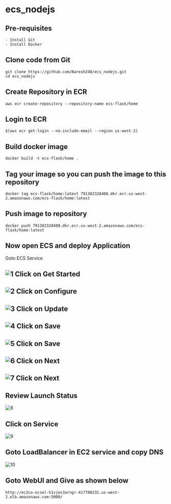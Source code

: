 # ecs_nodejs

Pre-requisites
--------
    - Install Git
    - Install Docker
    
Clone code from Git
-----
    git clone https://github.com/Naresh240/ecs_nodejs.git
    cd ecs_nodejs
    
Create Repository in ECR 
----------
    aws ecr create-repository --repository-name ecs-flask/home
    
Login to ECR
-------
    $(aws ecr get-login --no-include-email --region us-west-2)
    
Build docker image
------
    docker build -t ecs-flask/home .
    
Tag your image so you can push the image to this repository
-----------
    docker tag ecs-flask/home:latest 791382328408.dkr.ecr.us-west-2.amazonaws.com/ecs-flask/home:latest
   
Push image to repository
------------
    docker push 791382328408.dkr.ecr.us-west-2.amazonaws.com/ecs-flask/home:latest
    
Now open ECS and deploy Application
------------
Goto ECS Service

![1](https://user-images.githubusercontent.com/58024415/82076932-2da5ff80-96fc-11ea-90d1-2868e91a877e.png)
Click on Get Started
-------
![2](https://user-images.githubusercontent.com/58024415/82077397-f8e67800-96fc-11ea-86e7-4d5e37a3aaa9.png)
Click on Configure
-------
![3](https://user-images.githubusercontent.com/58024415/82077424-06036700-96fd-11ea-85ea-b64dd67f0c46.png)
Click on Update
----
![4](https://user-images.githubusercontent.com/58024415/82077443-14518300-96fd-11ea-8dfb-c540a8c0e9e0.png)
Click on Save
------
![5](https://user-images.githubusercontent.com/58024415/82077454-17e50a00-96fd-11ea-908d-2326935b0198.png)
Click on Save
------
![6](https://user-images.githubusercontent.com/58024415/82077458-1b789100-96fd-11ea-9bbd-a245c2ca4ea3.png)
Click on Next
------
![7](https://user-images.githubusercontent.com/58024415/82077465-1ddaeb00-96fd-11ea-9380-e640d8201772.png)
Click on Next
------

Review Launch Status
------

![8](https://user-images.githubusercontent.com/58024415/82077469-1fa4ae80-96fd-11ea-82fb-6f144bca7e5c.png)

Click on Service
--------

![9](https://user-images.githubusercontent.com/58024415/82077646-65617700-96fd-11ea-96b6-8f4429d2e61c.png)

Goto LoadBalancer in EC2 service and copy DNS
-------

![10](https://user-images.githubusercontent.com/58024415/82077781-9e99e700-96fd-11ea-9371-963269bfb9c2.png)

Goto WebUI and Give as shown below
-------

    http://ec2co-ecsel-h1vjes3arngr-417700232.us-west-2.elb.amazonaws.com:5000/
